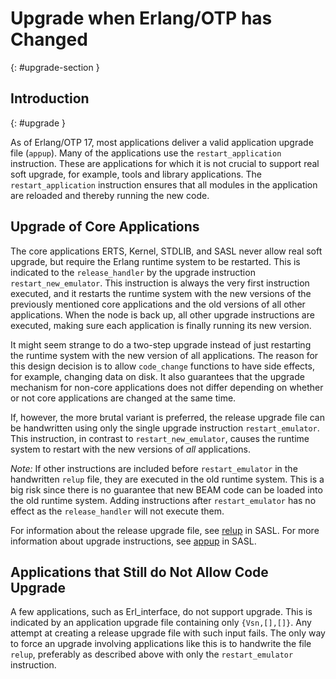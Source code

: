 <!--
%CopyrightBegin%

SPDX-License-Identifier: Apache-2.0

Copyright Ericsson AB 2023-2025. All Rights Reserved.

Licensed under the Apache License, Version 2.0 (the "License");
you may not use this file except in compliance with the License.
You may obtain a copy of the License at

    http://www.apache.org/licenses/LICENSE-2.0

Unless required by applicable law or agreed to in writing, software
distributed under the License is distributed on an "AS IS" BASIS,
WITHOUT WARRANTIES OR CONDITIONS OF ANY KIND, either express or implied.
See the License for the specific language governing permissions and
limitations under the License.

%CopyrightEnd%
-->
# Upgrade when Erlang/OTP has Changed

[](){: #upgrade-section }

## Introduction

[](){: #upgrade }

As of Erlang/OTP 17, most applications deliver a valid application upgrade file
(`appup`). Many of the applications use the `restart_application`
instruction. These are applications for which it is not crucial to support real
soft upgrade, for example, tools and library applications. The
`restart_application` instruction ensures that all modules in the application
are reloaded and thereby running the new code.

## Upgrade of Core Applications

The core applications ERTS, Kernel, STDLIB, and SASL never allow real
soft upgrade, but require the Erlang runtime system to be
restarted. This is indicated to the `release_handler` by the upgrade
instruction `restart_new_emulator`. This instruction is always the
very first instruction executed, and it restarts the runtime system
with the new versions of the previously mentioned core applications
and the old versions of all other applications. When the node is back
up, all other upgrade instructions are executed, making sure each
application is finally running its new version.

It might seem strange to do a two-step upgrade instead of just
restarting the runtime system with the new version of all
applications. The reason for this design decision is to allow
`code_change` functions to have side effects, for example, changing
data on disk. It also guarantees that the upgrade mechanism for
non-core applications does not differ depending on whether or not core
applications are changed at the same time.

If, however, the more brutal variant is preferred, the release
upgrade file can be handwritten using only the single upgrade
instruction `restart_emulator`.  This instruction, in contrast to
`restart_new_emulator`, causes the runtime system to restart with the
new versions of _all_ applications.

_Note:_ If other instructions are included before `restart_emulator`
in the handwritten `relup` file, they are executed in the old runtime
system. This is a big risk since there is no guarantee that new BEAM
code can be loaded into the old runtime system. Adding instructions
after `restart_emulator` has no effect as the `release_handler` will
not execute them.

For information about the release upgrade file, see
[relup](`e:sasl:relup.md`) in SASL. For more information about
upgrade instructions, see [appup](`e:sasl:appup.md`) in SASL.

## Applications that Still do Not Allow Code Upgrade

A few applications, such as Erl_interface, do not support upgrade. This is
indicated by an application upgrade file containing only `{Vsn,[],[]}`. Any
attempt at creating a release upgrade file with such input fails. The only way
to force an upgrade involving applications like this is to handwrite the file
`relup`, preferably as described above with only the `restart_emulator`
instruction.
